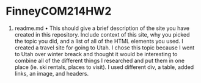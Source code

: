# FinneyCOM214HW2
1. readme.md
  • This should give a brief description of the site you have created in this repository. Include context of this site, why you picked   the topic you did, and a list of all of the HTML elements you used.
I created a travel site for going to Utah. I chose this topic because I went to Utah over winter breack and thought it would be interesting to combine all of the different things I researched and put them in one place (ie. ski rentals, places to visit). I used different div, a table, added links, an image, and headers. 
